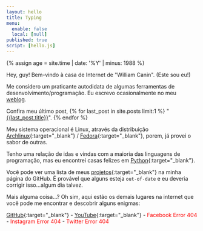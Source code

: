 ```yaml
---
layout: hello
title: Typing
menu:
  enable: false
  local: [null]
published: true
script: [hello.js]
---
```


{% assign age = site.time | date: '%Y' | minus: 1988 %}

Hey, guy! Bem-vindo à casa de Internet de "William Canin". (Este sou eu!)

Me considero um praticante autodidata de algumas ferramentas de desenvolvimento/programação. Eu escrevo ocasionalmente no meu [weblog]({{site.url}}{{site.baseurl}}/blog/).

Confira meu último post, {% for last_post in site.posts limit:1 %}
"<a href="{{site.url}}{{site.baseurl}}{{last_post.url}}">{{last_post.title}}</a>". {% endfor %}

Meu sistema operacional é Linux, através da distribuição [Archlinux](https://archlinux.org){:target="_blank"} / [Fedora](https://getfedora.org/){:target="_blank"}, porem, já provei o sabor de outras.

Tenho uma relação de idas e vindas com a maioria das linguagens de programação, mas eu encontrei casas felizes em [Python](https://python.org/){:target="_blank"}.

Você pode ver uma lista de meus [projetos](https://github.com/williamcanin){:target="_blank"} na minha página do GitHub. É provável que alguns esteja `out-of-date` e eu deveria corrigir isso...algum dia talvez.

Mais alguma coisa...? Oh sim, aqui estão os demais lugares na internet que você pode me encontrar e descobrir alguns enigmas:

[GitHub](https://github.com/williamcanin){:target="_blank"} -
[YouTube](https://youtube.com/c/williamcanin){:target="_blank"} -
<span style="color: red;">Facebook Error 404</span> - <span style="color: red;">Instagram Error 404</span> - <span style="color: red;">Twitter Error 404</span>

<!-- "The pain that hurts me is the same as it teaches me." -->
